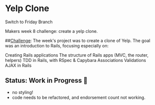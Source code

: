 # Yelp Clone

Switch to Friday Branch

Makers week 8 challenge: create a yelp clone.

##[Challenge](https://github.com/makersacademy/course/blob/master/rails/yelp_project_specification.md):
The week's project was to create a clone of Yelp. The goal was an introduction  to Rails, focusing especially on:

Creating Rails applications
The structure of Rails apps (MVC, the router, helpers)
TDD in Rails, with RSpec & Capybara
Associations
Validations
AJAX in Rails

## Status: Work in Progress :construction:

* no styling!
* code needs to be refactored, and endorsement count not working.
